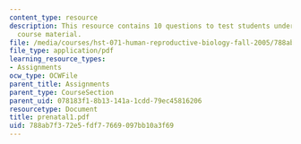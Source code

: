 ```yaml
---
content_type: resource
description: This resource contains 10 questions to test students understanding of
  course material.
file: /media/courses/hst-071-human-reproductive-biology-fall-2005/788ab7f372e5fdf77669097bb10a3f69_prenatal1.pdf
file_type: application/pdf
learning_resource_types:
- Assignments
ocw_type: OCWFile
parent_title: Assignments
parent_type: CourseSection
parent_uid: 078183f1-8b13-141a-1cdd-79ec45816206
resourcetype: Document
title: prenatal1.pdf
uid: 788ab7f3-72e5-fdf7-7669-097bb10a3f69
---
```

